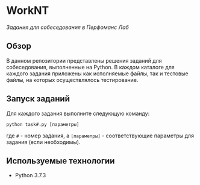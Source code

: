 # WorkNT
*Задания для собеседования в Перфоманс Лаб*

## Обзор
В данном репозитории представлены решения заданий для собеседования, выполненные на Python.
В каждом каталоге для каждого задания приложены как исполняемые файлы, так и тестовые файлы, на которых осуществлялось тестирование.

## Запуск заданий
Для каждого задания выполните следующую команду:
```
python task#.py [параметры]
```
где `#` - номер задания, а `[параметры]` - соответствующие параметры для задания (если необходимы).

## Используемые технологии
- Python 3.7.3
